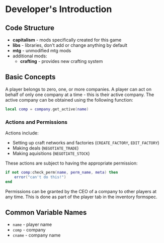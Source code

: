 # Developer's Introduction

## Code Structure

* **capitalism** - mods specifically created for this game
* **libs** - libraries, don't add or change anything by default
* **mtg** - unmodified mtg mods
* additional mods:
	* **crafting** - provides new crafting system

## Basic Concepts

A player belongs to zero, one, or more companies.
A player can act on behalf of only one company at
a time - this is their active company. The active company can be obtained using the following function:

```lua
local comp = company.get_active(name)
```

### Actions and Permissions

Actions include:

* Setting up craft networks and factories (`CREATE_FACTORY`, `EDIT_FACTORY`)
* Making deals (`NEGOTIATE_TRADE`)
* Making aquisitions (`NEGOTIATE_STOCK`)

These actions are subject to having the appropriate permission:

```lua
if not comp:check_perm(name, perm_name, meta) then
	error("can't do this!")
end
```

Permissions can be granted by the CEO of a company to other
players at any time. This is done as part of the player tab
in the inventory formspec.

## Common Variable Names

* `name` - player name
* `comp` - company
* `cname` - company name
